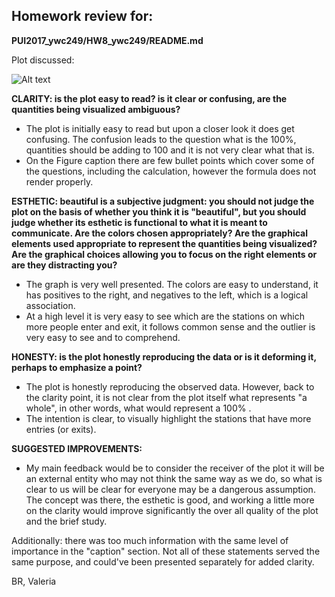 ## Homework review for:
__PUI2017_ywc249/HW8_ywc249/README.md__

Plot discussed:

![Alt text](HW8.png)

__CLARITY: is the plot easy to read? is it clear or confusing, are the quantities being visualized ambiguous?__

- The plot is initially easy to read but upon a closer look it does get confusing. The confusion leads to the question what is the 100%, quantities should be adding to 100 and it is not very clear what that is. 
- On the Figure caption there are few bullet points which cover some of the questions, including the calculation, however the formula does not render properly. 


__ESTHETIC: beautiful is a subjective judgment: you should not judge the plot on the basis of whether you think it is "beautiful", but you should judge whether its esthetic is functional to what it is meant to communicate. Are the colors chosen appropriately? Are the graphical elements used appropriate to represent the quantities being visualized? Are the graphical choices allowing you to focus on the right elements or are they distracting you?__

- The graph is very well presented. The colors are easy to understand, it has positives to the right, and negatives to the left, which is a logical association. 
- At a high level it is very easy to see which are the stations on which more people enter and exit, it follows common sense and the outlier is very easy to see and to comprehend. 


__HONESTY: is the plot honestly reproducing the data or is it deforming it, perhaps to emphasize a point?__

- The plot is honestly reproducing the observed data. However, back to the clarity point, it is not clear from the plot itself what represents "a whole", in other words, what would represent a 100% .  
- The intention is clear, to visually highlight the stations that have more entries (or exits). 


__SUGGESTED IMPROVEMENTS:__

- My main feedback would be to consider the receiver of the plot it will be an external entity who may not think the same way as we do, so what is clear to us will be clear for everyone may be a dangerous assumption.  The concept was there, the esthetic is good, and working a little more on the clarity would improve significantly the over all quality of the plot and the brief study. 

Additionally: there was too much information with the same level of importance in the "caption" section. Not all of these statements served the same purpose, and could've been presented separately for added clarity.

BR,
Valeria
